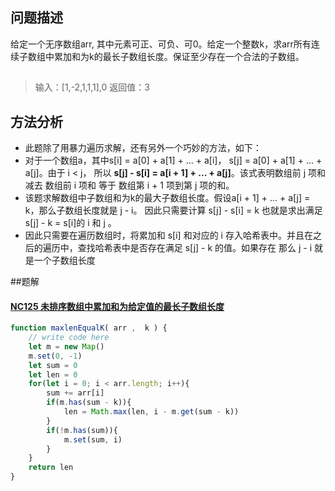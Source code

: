 ﻿## 问题描述
给定一个无序数组arr, 其中元素可正、可负、可0。给定一个整数k，求arr所有连续子数组中累加和为k的最长子数组长度。保证至少存在一个合法的子数组。
##

>输入：[1,-2,1,1,1],0
返回值：3

## 方法分析
* 此题除了用暴力遍历求解，还有另外一个巧妙的方法，如下：
* 对于一个数组a，其中s[i] = a[0] + a[1] + ... + a[i]， s[j] = a[0] + a[1] + ... + a[j]。由于 i < j， 所以 **s[j] - s[i] = a[i + 1] + ... + a[j]**。该式表明数组前 j 项和 减去 数组前 i 项和 等于 数组第 i + 1 项到第 j 项的和。
* 该题求解数组中子数组和为k的最大子数组长度。假设a[i + 1] + ... + a[j] = k，那么子数组长度就是 j - i。 因此只需要计算 s[j] - s[i] = k 也就是求出满足 s[j] - k = s[i]的 i 和 j 。
* 因此只需要在遍历数组时，将累加和 s[i] 和对应的 i 存入哈希表中。并且在之后的遍历中，查找哈希表中是否存在满足 s[j] - k 的值。如果存在 那么 j - i 就是一个子数组长度

##题解
#### [NC125 未排序数组中累加和为给定值的最长子数组长度](https://www.nowcoder.com/practice/704c8388a82e42e58b7f5751ec943a11?tpId=196&&tqId=37127&rp=1&ru=/ta/job-code-total&qru=/ta/job-code-total/question-ranking)

```javascript
function maxlenEqualK( arr ,  k ) {
    // write code here
    let m = new Map()
    m.set(0, -1)
    let sum = 0
    let len = 0
    for(let i = 0; i < arr.length; i++){
        sum += arr[i]
        if(m.has(sum - k)){
            len = Math.max(len, i - m.get(sum - k))
        }
        if(!m.has(sum)){
            m.set(sum, i)
        }
    }
    return len
}
```
